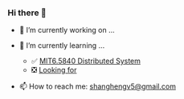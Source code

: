 ### Hi there 👋

- 🔭 I’m currently working on ...
- 🌱 I’m currently learning ...
  - :white_check_mark: [MIT6.5840 Distributed System](https://github.com/shanghengv5/6.5840Lab)
  - :negative_squared_cross_mark: [Looking for]()

- 📫 How to reach me: shanghengv5@gmail.com


